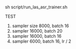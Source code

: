 sh script/run_las_asr_trainer.sh

TEST

1. sampler size 8000, batch 16
2. sampler 16000, batch 20
3. sampler 16000, batch 16
4. sampler 6000, batch 16, lr / 2